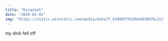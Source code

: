 ```yaml
---
title: "Disquiet"
date: "2020-01-01"
img: "https://static.wixstatic.com/media/de5a7f_63969f702dbb483897bc2cbd7c692824~mv2.gif"
---
```


my dick fell off